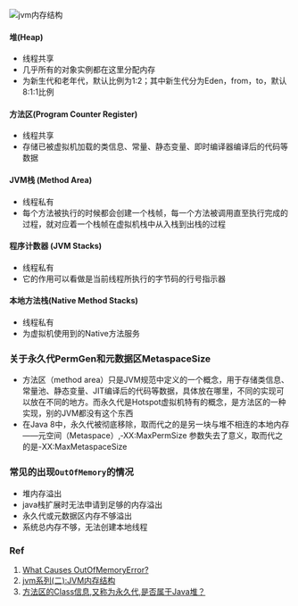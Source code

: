![jvm内存结构](..\..\pic\jvm内存结构.png)

#### 堆(Heap)
* 线程共享
* 几乎所有的对象实例都在这里分配内存
* 为新生代和老年代，默认比例为1:2；其中新生代分为Eden，from，to，默认8:1:1比例

#### 方法区(Program Counter Register) 
* 线程共享
* 存储已被虚拟机加载的类信息、常量、静态变量、即时编译器编译后的代码等数据

#### JVM栈 (Method Area) 
* 线程私有
* 每个方法被执行的时候都会创建一个栈帧，每一个方法被调用直至执行完成的过程，就对应着一个栈帧在虚拟机栈中从入栈到出栈的过程

#### 程序计数器 (JVM Stacks) 
* 线程私有
* 它的作用可以看做是当前线程所执行的字节码的行号指示器

#### 本地方法栈(Native Method Stacks) 
* 线程私有
* 为虚拟机使用到的Native方法服务 

### 关于永久代PermGen和元数据区MetaspaceSize 
* 方法区（method area）只是JVM规范中定义的一个概念，用于存储类信息、常量池、静态变量、JIT编译后的代码等数据，具体放在哪里，不同的实现可以放在不同的地方。而永久代是Hotspot虚拟机特有的概念，是方法区的一种实现，别的JVM都没有这个东西 
* 在Java 8中，永久代被彻底移除，取而代之的是另一块与堆不相连的本地内存——元空间（Metaspace）,‑XX:MaxPermSize 参数失去了意义，取而代之的是-XX:MaxMetaspaceSize

### 常见的出现`OutOfMemory`的情况
* 堆内存溢出
* java栈扩展时无法申请到足够的内存溢出
* 永久代或元数据区内存不够溢出
* 系统总内存不够，无法创建本地线程

### Ref 
1. [What Causes OutOfMemoryError?](https://dzone.com/articles/what-causes-outofmemoryerror) 
2. [jvm系列(二):JVM内存结构](http://www.ityouknow.com/jvm/2017/08/25/jvm-memory-structure.html) 
3. [方法区的Class信息,又称为永久代,是否属于Java堆？](https://www.zhihu.com/question/49044988)
